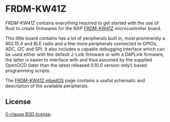 FRDM-KW41Z
==========

_FRDM-KW41Z_ contains everything required to get started with the use of Rust
to create firmwares for the NXP [FRDM-KW41Z][] microcontroller board.

This little board contains has a lot of peripherals built in, most prominently
a 802.15.4 and BLE radio and a few more peripherals connected to GPIOs, ADC,
I2C and SPI. It also includes a capable debugging interface which can be used
either with the default J-Link firmware or with a DAPLink firmware, the latter
is easier to interface with and thus assumed by the supplied OpenOCD (later
than the latest released 0.10.0 version only!) based programming scripts.

The [FRDM-KW41Z mbedOS][] page contains a useful schematic and description of the available
peripherals.

[FRDM-KW41Z]: https://www.nxp.com/products/processors-and-microcontrollers/arm-based-processors-and-mcus/kinetis-cortex-m-mcus/w-serieswireless-conn.m0-plus-m4/freedom-development-kit-for-kinetis-kw41z-31z-21z-mcus:FRDM-KW41Z
[FRDM-KW41Z mbedOS]: https://os.mbed.com/platforms/FRDM-KW41Z/
[cortex-m]: https://github.com/japaric/cortex-m
[cortex-m-rt]: https://github.com/japaric/cortex-m-rt

License
-------

[0-clause BSD license](LICENSE-0BSD.txt).
